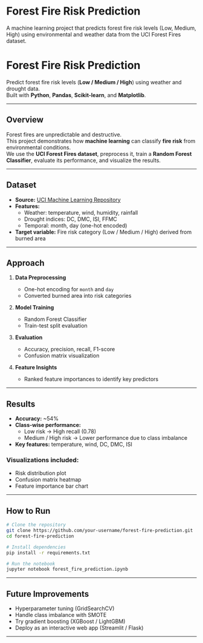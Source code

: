 # Forest Fire Risk Prediction

A machine learning project that predicts forest fire risk levels (Low, Medium, High) using environmental and weather data from the UCI Forest Fires dataset.

# Forest Fire Risk Prediction

Predict forest fire risk levels (**Low / Medium / High**) using weather and drought data.  
Built with **Python**, **Pandas**, **Scikit-learn**, and **Matplotlib**.

---

## Overview

Forest fires are unpredictable and destructive.  
This project demonstrates how **machine learning** can classify **fire risk** from environmental conditions.  
We use the **UCI Forest Fires dataset**, preprocess it, train a **Random Forest Classifier**, evaluate its performance, and visualize the results.

---

## Dataset

- **Source:** [UCI Machine Learning Repository](https://archive.ics.uci.edu/ml/datasets/forest+fires)  
- **Features:**
  - Weather: temperature, wind, humidity, rainfall  
  - Drought indices: DC, DMC, ISI, FFMC  
  - Temporal: month, day (one-hot encoded)  
- **Target variable:** Fire risk category (Low / Medium / High) derived from burned area

---

## Approach

1. **Data Preprocessing**  
   - One-hot encoding for `month` and `day`  
   - Converted burned area into risk categories  

2. **Model Training**  
   - Random Forest Classifier  
   - Train-test split evaluation  

3. **Evaluation**  
   - Accuracy, precision, recall, F1-score  
   - Confusion matrix visualization  

4. **Feature Insights**  
   - Ranked feature importances to identify key predictors  

---

## Results

- **Accuracy:** ~54%  
- **Class-wise performance:**
  - Low risk → High recall (0.78)  
  - Medium / High risk → Lower performance due to class imbalance  
- **Key features:** temperature, wind, DC, DMC, ISI  

### Visualizations included:
- Risk distribution plot  
- Confusion matrix heatmap  
- Feature importance bar chart  

---

## How to Run

```bash
# Clone the repository
git clone https://github.com/your-username/forest-fire-prediction.git
cd forest-fire-prediction

# Install dependencies
pip install -r requirements.txt

# Run the notebook
jupyter notebook forest_fire_prediction.ipynb
```

---

## Future Improvements

- Hyperparameter tuning (GridSearchCV)  
- Handle class imbalance with SMOTE  
- Try gradient boosting (XGBoost / LightGBM)  
- Deploy as an interactive web app (Streamlit / Flask)  

---

